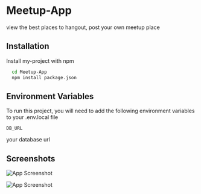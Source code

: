 
# Meetup-App

view the best places to hangout, post your own meetup place

## Installation

Install my-project with npm

```bash
  cd Meetup-App
  npm install package.json
```
    
## Environment Variables

To run this project, you will need to add the following environment variables to your .env.local file

`DB_URL`

your database url



## Screenshots

![App Screenshot](./images/meetup1)

![App Screenshot](./images/meetup2)

